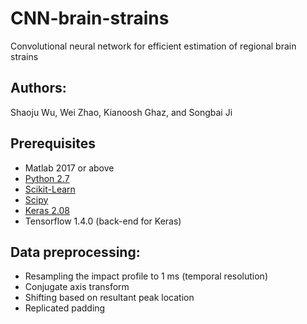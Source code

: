 # CNN-brain-strains
Convolutional neural network for efficient estimation of  regional brain strains
## Authors:
Shaoju Wu, Wei Zhao, Kianoosh Ghaz, and Songbai Ji
## Prerequisites
- Matlab 2017 or above
- [Python 2.7](https://www.anaconda.com/distribution/)
- [Scikit-Learn](https://scikit-learn.org/stable/install.html)
- [Scipy](https://www.scipy.org/)
- [Keras 2.08](http://faroit.com/keras-docs/2.0.8/#installation)
- Tensorflow 1.4.0 (back-end for Keras)
## Data preprocessing:
- Resampling the impact profile to 1 ms (temporal resolution) 
- Conjugate axis transform
- Shifting based on resultant peak location
- Replicated padding 

